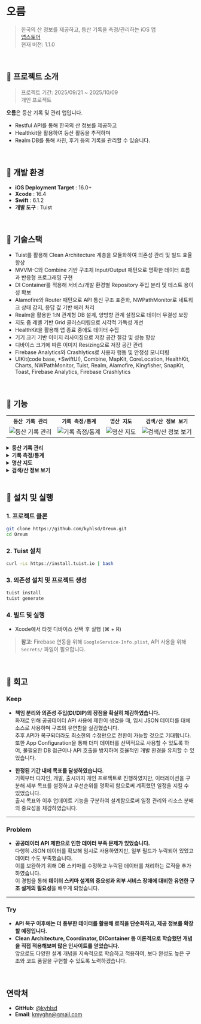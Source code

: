 # 오름
> 한국의 산 정보를 제공하고, 등산 기록을 측정/관리하는 iOS 앱  
> [앱스토어](https://apps.apple.com/kr/app/%EC%98%A4%EB%A6%84-%EB%82%98%EC%9D%98-%EB%93%B1%EC%82%B0-%EA%B8%B0%EB%A1%9D/id6753770017)  
> 현재 버전: 1.1.0  

<br>

## 📌 프로젝트 소개
> 프로젝트 기간: 2025/09/21 ~ 2025/10/09  
> 개인 프로젝트

**오름**은 등산 기록 및 관리 앱입니다.
- Restful API를 통해 한국의 산 정보를 제공하고
- Healthkit을 활용하여 등산 활동을 추적하며
- Realm DB를 통해 사진, 후기 등의 기록을 관리할 수 있습니다.

<br>

## 📌 개발 환경

- **iOS Deployment Target** : 16.0+
- **Xcode** : 16.4
- **Swift** : 6.1.2
- **개발 도구** : Tuist

<br>
  
## 📌 기술스택

- Tuist를 활용해 Clean Architecture 계층을 모듈화하여 의존성 관리 및 빌드 효율 향상
- MVVM-C와 Combine 기반 구조체 Input/Output 패턴으로 명확한 데이터 흐름과 반응형 프로그래밍 구현
- DI Container를 적용해 서비스/개발 환경별 Repository 주입 분리 및 테스트 용이성 확보
- Alamofire와 Router 패턴으로 API 통신 구조 표준화, NWPathMonitor로 네트워크 상태 감지, 응답 값 기반 에러 처리
- Realm을 활용한 1:N 관계형 DB 설계, 양방향 관계 설정으로 데이터 무결성 보장
- 지도 줌 레벨 기반 Grid 클러스터링으로 시각적 가독성 개선
- HealthKit을 활용해 앱 종료 중에도 데이터 수집
- 기기 크기 기반 이미지 리사이징으로 저장 공간 절감 및 성능 향상
- 디바이스 크기에 따른 이미지 Resizing으로 저장 공간 관리
- Firebase Analytics와 Crashlytics로 사용자 행동 및 안정성 모니터링
- UIKit(code base, +SwiftUI), Combine, MapKit, CoreLocation, HealthKit, Charts, NWPathMonitor, Tuist, Realm, Alamofire, Kingfisher, SnapKit, Toast, Firebase Analytics, Firebase Crashlytics

<br>

## 📌 기능
<table align="center">
  <tr>
    <th><code>등산 기록 관리</code></th>
    <th><code>기록 측정/통계</code></th>
    <th><code>명산 지도</code></th>
    <th><code>검색/산 정보 보기</code></th>
  </tr>
  <tr>
    <td><img src="https://github.com/user-attachments/assets/1762f489-375d-4618-bab2-b3ea5321a3e4" alt="등산 기록 관리"></td>
    <td><img src="https://github.com/user-attachments/assets/2f6702ff-343e-436f-ae56-9bd441e7aa29" alt="기록 측정/통계"></td>
    <td><img src="https://github.com/user-attachments/assets/271e8ae8-a1f4-4c54-8095-c8dfd655e045" alt="명산 지도"></td>
    <td><img src="https://github.com/user-attachments/assets/983f0037-04ed-42fe-a890-b89de42ac4ea" alt="검색/산 정보 보기"></td>
  </tr>
</table>

<details>
<summary><b>등산 기록 관리</b></summary>

- Realm DB를 활용하여 등산 기록을 로컬에 저장하고 관리
- 등산 중 촬영한 사진과 후기, 별점과 측정 정보 등을 함께 저장
- 디바이스 크기에 따른 이미지 Resizing으로 저장 공간 관리
- 수정/삭제, 검색/북마크 기능 지원

</details>

<details>
<summary><b>기록 측정/통계</b></summary>

- HealthKit을 활용하여 앱이 실행 중이 아니더라도 걸음 수와 이동 거리 측정
- 실시간으로 등산 진행 상황을 확인
- 운동 시간, 휴식 시간 분석 및 걸음 수, 이동 거리 통계 정보 제공
- Charts를 활용한 시간 별 걸음 수/이동 거리 시각화

</details>

<details>
<summary><b>명산 지도</b></summary>

- MapKit을 사용하여 전국의 명산 위치를 지도에 표시
- 줌 레벨에 따른 Grid 기반 Clustering
- 현재 위치 기반으로 주변 산 탐색
- 지도에서 산을 선택하여 상세 정보 확인 가능

</details>

<details>
<summary><b>검색/산 정보 보기</b></summary>

- 전국 산 정보 검색
- 검색 결과에서 산을 선택하여 상세 페이지로 이동
- Geocoding과 기상청 API를 연결해 날씨 정보 제공
- 산 이름, 위치, 높이 등의 기본 정보 제공
- Realm DB를 통한 최근 검색어 기능 지원

</details>

<br>

## 📌 설치 및 실행

### 1. 프로젝트 클론
```bash
git clone https://github.com/kyhlsd/Oreum.git
cd Oreum
```

### 2. Tuist 설치
```bash
curl -Ls https://install.tuist.io | bash
```

### 3. 의존성 설치 및 프로젝트 생성
```bash
tuist install
tuist generate
```

### 4. 빌드 및 실행
- Xcode에서 타겟 디바이스 선택 후 실행 (⌘ + R)

> **참고**: Firebase 연동을 위해 `GoogleService-Info.plist`, API 사용을 위해 `Secrets/` 파일이 필요합니다.

<br>

## 📌 회고
  
### Keep
- **책임 분리와 의존성 주입(DI/DIP)의 장점을 확실히 체감하였습니다.**  
  화재로 인해 공공데이터 API 사용에 제한이 생겼을 때, 임시 JSON 데이터를 대체 소스로 사용하며 구조의 유연함을 실감했습니다.  
  추후 API가 복구되더라도 최소한의 수정만으로 전환이 가능할 것으로 기대합니다.  
  또한 App Configuration을 통해 더미 데이터를 선택적으로 사용할 수 있도록 하여, 불필요한 DB 접근이나 API 호출을 방지하며 효율적인 개발 환경을 유지할 수 있었습니다.  

- **한정된 기간 내에 목표를 달성하였습니다.**  
  기획부터 디자인, 개발, 출시까지 개인 프로젝트로 진행하였지만, 이터레이션을 구분해 세부 목표를 설정하고 우선순위를 명확히 함으로써 계획했던 일정을 지킬 수 있었습니다.  
  출시 목표와 이후 업데이트 기능을 구분하여 설계함으로써 일정 관리와 리소스 분배의 중요성을 체감하였습니다.

---

### Problem
- **공공데이터 API 제한으로 인한 데이터 부족 문제가 있었습니다.**  
  다행히 JSON 데이터를 확보해 임시로 사용하였지만, 일부 필드가 누락되어 있었고 데이터 수도 부족했습니다.  
  이를 보완하기 위해 DB 스키마를 수정하고 누락된 데이터를 처리하는 로직을 추가하였습니다.  
  이 경험을 통해 **데이터 스키마 설계의 중요성과 외부 서비스 장애에 대비한 유연한 구조 설계의 필요성**을 배우게 되었습니다.

---

### Try
- **API 복구 이후에는 더 풍부한 데이터를 활용해 로직을 단순화하고, 제공 정보를 확장할 예정입니다.**  
- **Clean Architecture, Coordinator, DIContainer 등 이론적으로 학습했던 개념을 직접 적용해보며 많은 인사이트를 얻었습니다.**  
  앞으로도 다양한 설계 개념을 지속적으로 학습하고 적용하여, 보다 완성도 높은 구조와 코드 품질을 구현할 수 있도록 노력하겠습니다.

<br>

## 연락처

- **GitHub**: [@kyhlsd](https://github.com/kyhlsd)
- **Email**: kmyghn@gmail.com

